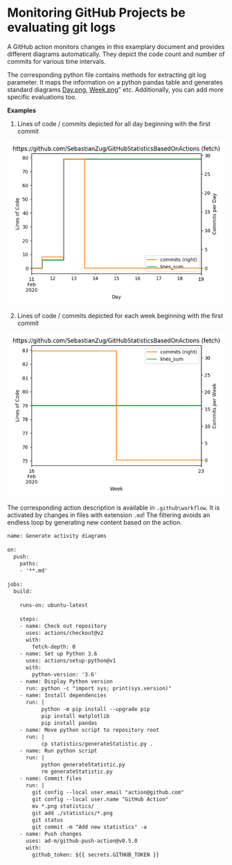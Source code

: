 # Monitoring GitHub Projects be evaluating git logs

A GitHub action monitors changes in this examplary document and provides different diagrams automatically. They depict the code count and number of commits for various time intervals. 

The corresponding python file contains methods for extracting git log parameter. It maps the information on a python pandas table and generates standard diagrams [Day.png](/statistics/Day.png), [Week.png](/statistics/Week.png)" etc. Additionally, you can add more specific evaluations too.

__Examples__

1. Lines of code / commits depicted for all day beginning with the first commit

![Alt text](/statistics/Day.png?raw=true "Daily Changes")

2. Lines of code / commits depicted for each week beginning with the first commit

![Alt text](/statistics/Week.png?raw=true "Weekly Changes")

The corresponding action description is available in `.github\workflow`. It is activated by changes in files with extension `.md`! The filtering avoids an endless loop by generating new content based on the action.

```
name: Generate activity diagrams

on:
  push:
    paths:
    - '**.md'

jobs:
  build:

    runs-on: ubuntu-latest

    steps:
    - name: Check out repository
      uses: actions/checkout@v2
      with: 
        fetch-depth: 0
    - name: Set up Python 3.6
      uses: actions/setup-python@v1
      with:
        python-version: '3.6'
    - name: Display Python version
      run: python -c "import sys; print(sys.version)"
    - name: Install dependencies
      run: |
           python -m pip install --upgrade pip
           pip install matplotlib
           pip install pandas
    - name: Move python script to repository root
      run: |
           cp statistics/generateStatistic.py .
    - name: Run python script
      run: |
           python generateStatistic.py
           rm generateStatistic.py
    - name: Commit files
      run: |
        git config --local user.email "action@github.com"
        git config --local user.name "GitHub Action"
        mv *.png statistics/
        git add ./statistics/*.png
        git status
        git commit -m "Add new statistics" -a
    - name: Push changes
      uses: ad-m/github-push-action@v0.5.0
      with:
        github_token: ${{ secrets.GITHUB_TOKEN }}
```
